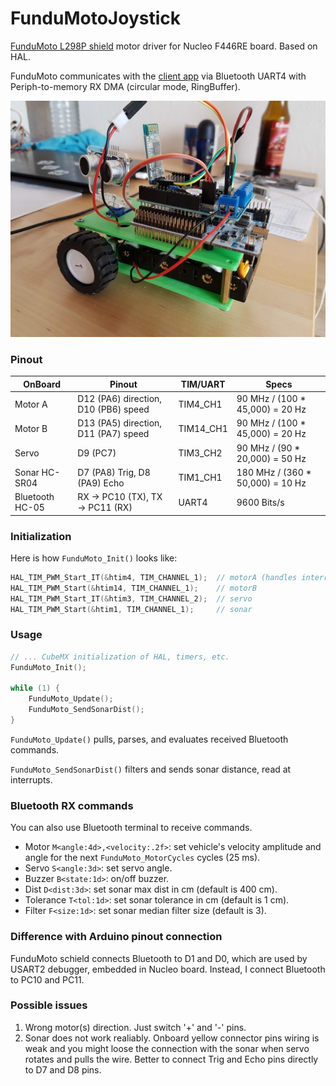 # FunduMotoJoystick

[FunduMoto L298P shield](http://www.mantech.co.za/Datasheets/Products/EX029.pdf) motor driver for Nucleo F446RE board. Based on HAL.

FunduMoto communicates with the [client app](https://github.com/dizcza/FunduMotoJoystick) via Bluetooth UART4 with Periph-to-memory RX DMA (circular mode, RingBuffer).

![](screenshots/fundumoto.jpg)

### Pinout

| OnBoard | Pinout | TIM/UART | Specs |
|---------|--------|----------|-------|
| Motor A | D12 (PA6) direction, D10 (PB6) speed | TIM4\_CH1 | 90 MHz / (100 * 45,000) = 20 Hz |
| Motor B | D13 (PA5) direction, D11 (PA7) speed | TIM14\_CH1 | 90 MHz / (100 * 45,000) = 20 Hz |
| Servo | D9 (PC7) | TIM3\_CH2 | 90 MHz / (90 * 20,000) = 50 Hz |
| Sonar HC-SR04 | D7 (PA8) Trig, D8 (PA9) Echo | TIM1\_CH1 | 180 MHz / (360 * 50,000) = 10 Hz |
| Bluetooth HC-05 | RX -> PC10 (TX), TX -> PC11 (RX) | UART4 | 9600 Bits/s |

### Initialization

Here is how `FunduMoto_Init()` looks like:

```C
HAL_TIM_PWM_Start_IT(&htim4, TIM_CHANNEL_1);  // motorA (handles interrupts for both motors)
HAL_TIM_PWM_Start(&htim14, TIM_CHANNEL_1);    // motorB
HAL_TIM_PWM_Start_IT(&htim3, TIM_CHANNEL_2);  // servo
HAL_TIM_PWM_Start(&htim1, TIM_CHANNEL_1);     // sonar
```

### Usage

```C
// ... CubeMX initialization of HAL, timers, etc.
FunduMoto_Init();

while (1) {
    FunduMoto_Update();
    FunduMoto_SendSonarDist();
}
```

`FunduMoto_Update()` pulls, parses, and evaluates received Bluetooth commands.

`FunduMoto_SendSonarDist()` filters and sends sonar distance, read at interrupts.

### Bluetooth RX commands

You can also use Bluetooth terminal to receive commands.
* Motor `M<angle:4d>,<velocity:.2f>`: set vehicle's velocity amplitude and angle for the next `FunduMoto_MotorCycles` cycles (25 ms).
* Servo `S<angle:3d>`: set servo angle.
* Buzzer `B<state:1d>`: on/off buzzer.
* Dist `D<dist:3d>`: set sonar max dist in cm (default is 400 cm).
* Tolerance `T<tol:1d>`: set sonar tolerance in cm (default is 1 cm).
* Filter `F<size:1d>`: set sonar median filter size (default is 3).

### Difference with Arduino pinout connection

FunduMoto schield connects Bluetooth to D1 and D0, which are used by USART2 debugger, embedded in Nucleo board. Instead, I connect Bluetooth to PC10 and PC11.

### Possible issues

1. Wrong motor(s) direction. Just switch '+' and '-' pins.
2. Sonar does not work realiably. Onboard yellow connector pins wiring is weak and you might loose the connection with the sonar when servo rotates and pulls the wire. Better to connect Trig and Echo pins directly to D7 and D8 pins.

